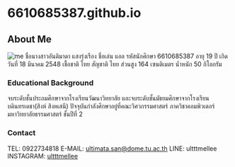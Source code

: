 # 6610685387.github.io
## About Me
![me](https://lh3.googleusercontent.com/d/1-Etj-bCXo-UdDnPNNBK9vKCxqjAuGmqJ)
ชื่อนางสาวอันติมาดา แสงรุ่งเรือง ชื่อเล่น แอล รหัสนักศึกษา 6610685387 อายุ 19 ปี เกิดวันที่ 18 มีนาคม 2548 เชื้อชาติ ไทย สัญชาติ ไทย ส่วนสูง 164 เซนติเมตร น้ำหนัก 50 กิโลกรัม
### Educational Background
จบระดับชั้นประถมศึกษาจากโรงเรียนวัฒนาวิทยาลัย และจบระดับชั้นมัธยมศึกษาจากโรงเรียนบดินทรเดชา(สิงห์ สิงหเสนี) ปัจจุบันกำลังศึกษาอยู่ที่คณะวิศวกรรมศาสตร์ ภาควิชาคอมพิวเตอร์ มหาวิทยาลัยธรรมศาสตร์ ชั้นปีที่ 2
### Contact
TEL: 0922734818
E-MAIL: ultimata.san@dome.tu.ac.th
LINE: ultttmellee
INSTAGRAM: [ultttmellee](https://www.instagram.com/ultttmellee/)
